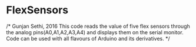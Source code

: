 # FlexSensors
/*
Gunjan Sethi, 2016
This code reads the value of five flex sensors through the analog pins(A0,A1,A2,A3,A4) and displays them on the serial monitor.
Code can be used with all flavours of Arduino and its derivatives.
*/
